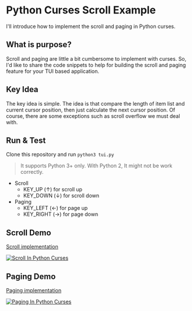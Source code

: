 # Python Curses Scroll Example

I'll introduce how to implement the scroll and paging in Python curses.

## What is purpose?

Scroll and paging are little a bit cumbersome to implement with curses. So, I'd like to share the code snippets to help for building the scroll and paging feature for your TUI based application.

## Key Idea

The key idea is simple. The idea is that compare the length of item list and current cursor position, then just calculate the next cursor position. Of course, there are some exceptions such as scroll overflow we must deal with.

## Run & Test

Clone this repository and run `python3 tui.py`

> It supports Python 3+ only. With Python 2, It might not be work correctly.

* Scroll
  * KEY_UP (↑) for scroll up
  * KEY_DOWN (↓) for scroll down
* Paging
  * KEY_LEFT (←) for page up
  * KEY_RIGHT (→) for page down

## Scroll Demo

[Scroll implementation](/tui.py#L86-L110)

[![Scroll In Python Curses](https://asciinema.org/a/166994.png)](https://asciinema.org/a/166994)

## Paging Demo

[Paging implementation](/tui.py#L112-L132)

[![Paging In Python Curses](https://asciinema.org/a/166995.png)](https://asciinema.org/a/166995)